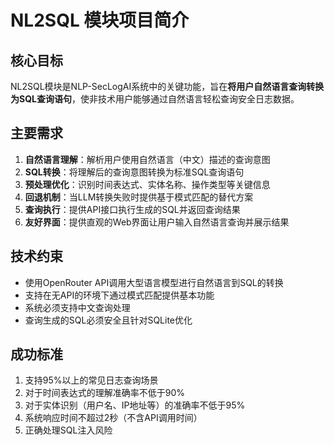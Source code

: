 # NL2SQL 模块项目简介

## 核心目标

NL2SQL模块是NLP-SecLogAI系统中的关键功能，旨在**将用户自然语言查询转换为SQL查询语句**，使非技术用户能够通过自然语言轻松查询安全日志数据。

## 主要需求

1. **自然语言理解**：解析用户使用自然语言（中文）描述的查询意图
2. **SQL转换**：将理解后的查询意图转换为标准SQL查询语句
3. **预处理优化**：识别时间表达式、实体名称、操作类型等关键信息
4. **回退机制**：当LLM转换失败时提供基于模式匹配的替代方案
5. **查询执行**：提供API接口执行生成的SQL并返回查询结果
6. **友好界面**：提供直观的Web界面让用户输入自然语言查询并展示结果

## 技术约束

- 使用OpenRouter API调用大型语言模型进行自然语言到SQL的转换
- 支持在无API的环境下通过模式匹配提供基本功能
- 系统必须支持中文查询处理
- 查询生成的SQL必须安全且针对SQLite优化

## 成功标准

1. 支持95%以上的常见日志查询场景
2. 对于时间表达式的理解准确率不低于90%
3. 对于实体识别（用户名、IP地址等）的准确率不低于95%
4. 系统响应时间不超过2秒（不含API调用时间）
5. 正确处理SQL注入风险 